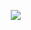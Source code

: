 <!-- # Hi there 👋

<!--
**blaqat/blaqat** is a ✨ _special_ ✨ repository because its `README.md` (this file) appears on your GitHub profile.

Here are some ideas to get you started:

- 🔭 I’m currently working on ...
- 🌱 I’m currently learning ...
- 👯 I’m looking to collaborate on ...
- 🤔 I’m looking for help with ...
- 💬 Ask me about ...
- 📫 How to reach me: ...
- 😄 Pronouns: ...
- ⚡ Fun fact: ...
-->

<p align="center">
	<img src="https://raw.githubusercontent.com/catppuccin/catppuccin/main/assets/footers/gray0_ctp_on_line.svg?sanitize=true" />
<picture>
  <source
    srcset="https://github-language-stats-six.vercel.app/api/top-langs/?username=blaqat&theme=catppuccin_mocha"
    media="(prefers-color-scheme: dark)"
  />
  <source
    srcset="https://github-language-stats-six.vercel.app/api/top-langs/?username=blaqat&theme=catppuccin_latte"
    media="(prefers-color-scheme: light), (prefers-color-scheme: no-preference)"
  />
  <img  />
</picture>

</p>
